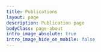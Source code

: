 ```yaml
---
title: Publications
layout: page
description: Publication page
bodyClass: page-about
intro_image_absolute: true
intro_image_hide_on_mobile: false
---
```


